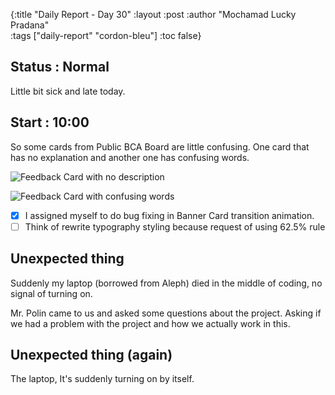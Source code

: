 {:title "Daily Report - Day 30"
 :layout :post
 :author "Mochamad Lucky Pradana"   
 :tags  ["daily-report" "cordon-bleu"]
 :toc false}

## **Status : Normal**
Little bit sick and late today.

## **Start : 10:00**
So some cards from Public BCA Board are little confusing. 
One card that has no explanation and another one has confusing words.

![Feedback Card with no description](/img/screenshot-of-no-description-card.png)

![Feedback Card with confusing words](/img/screenshot-of-confusing-words.png)

- [x] I assigned myself to do bug fixing in Banner Card transition animation.
- [ ] Think of rewrite typography styling because request of using 62.5% rule

## Unexpected thing
Suddenly my laptop (borrowed from Aleph) died in the middle of coding, no signal of turning on. 

Mr. Polin came to us and asked some questions about the project. Asking if we had a problem with the project and how we actually work in this.

## Unexpected thing (again)
The laptop, It's suddenly turning on by itself.
